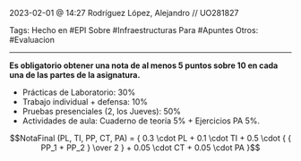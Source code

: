 2023-02-01 @ 14:27
Rodríguez López, Alejandro // UO281827

Tags:
	Hecho en #EPI
	Sobre #Infraestructuras
	Para #Apuntes
	Otros: #Evaluacion
	 
<hr>

**Es obligatorio obtener una nota de al menos 5 puntos sobre 10 en cada una de las partes de la asignatura.**
- Prácticas de Laboratorio: 30%
- Trabajo individual + defensa: 10%
- Pruebas presenciales (2, los Jueves): 50%
- Actividades de aula: Cuaderno de teoría 5% + Ejercicios PA 5%.

$$NotaFinal (PL, TI, PP, CT, PA) = { 0.3 \cdot PL + 0.1 \cdot TI + 0.5 \cdot { { PP_1 + PP_2 } \over 2 } + 0.05 \cdot CT + 0.05 \cdot PA }$$
